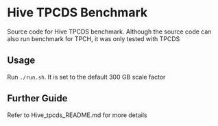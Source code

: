 # Hive TPCDS Benchmark
Source code for Hive TPCDS benchmark. Although the source code can also run benchmark for TPCH, it was only tested with TPCDS

## Usage
Run `./run.sh`. It is set to the default 300 GB scale factor

## Further Guide
Refer to Hive_tpcds_README.md for more details
